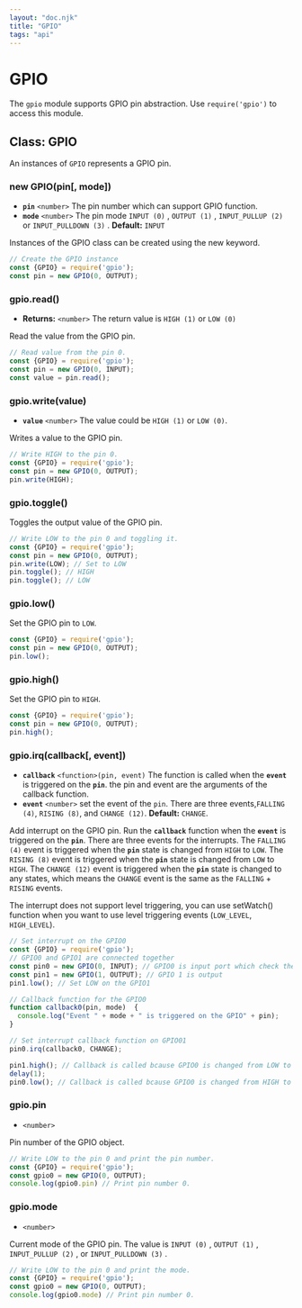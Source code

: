 ```yaml
---
layout: "doc.njk"
title: "GPIO"
tags: "api"
---
```


# GPIO

The `gpio` module supports GPIO pin abstraction. Use `require('gpio')` to access this module.

## Class: GPIO

An instances of `GPIO` represents a GPIO pin.

### new GPIO(pin\[, mode])

* **`pin`** `<number>` The pin number which can support GPIO function.
* **`mode`** `<number>` The pin mode `INPUT (0)` , `OUTPUT (1)` , `INPUT_PULLUP (2)` or `INPUT_PULLDOWN (3)` . **Default:** `INPUT`

Instances of the GPIO class can be created using the new keyword.

```javascript
// Create the GPIO instance 
const {GPIO} = require('gpio');
const pin = new GPIO(0, OUTPUT);
```

### gpio.read()

* **Returns:** `<number>` The return value is `HIGH (1)` or `LOW (0)`

Read the value from the GPIO pin.

```javascript
// Read value from the pin 0.
const {GPIO} = require('gpio');
const pin = new GPIO(0, INPUT);
const value = pin.read();
```

### gpio.write(value)

* **`value`** `<number>` The value could be `HIGH (1)` or `LOW (0)`.

Writes a value to the GPIO pin.

```javascript
// Write HIGH to the pin 0.
const {GPIO} = require('gpio');
const pin = new GPIO(0, OUTPUT);
pin.write(HIGH);
```

### gpio.toggle()

Toggles the output value of the GPIO pin.

```javascript
// Write LOW to the pin 0 and toggling it.
const {GPIO} = require('gpio');
const pin = new GPIO(0, OUTPUT);
pin.write(LOW); // Set to LOW
pin.toggle(); // HIGH
pin.toggle(); // LOW
```

### gpio.low()

Set the GPIO pin to `LOW`.

```javascript
const {GPIO} = require('gpio');
const pin = new GPIO(0, OUTPUT);
pin.low();
```

### gpio.high()

Set the GPIO pin to `HIGH`.

```javascript
const {GPIO} = require('gpio');
const pin = new GPIO(0, OUTPUT);
pin.high();
```

### gpio.irq(callback\[, event])

* **`callback`** `<function>(pin, event)` The function is called when the **`event`** is triggered on the **`pin`**. the pin and event are the arguments of the callback function.
* **`event`** `<number>` set the event of the `pin`. There are three events,`FALLING (4)`, `RISING (8)`, and `CHANGE (12)`. **Default:** `CHANGE`.

Add interrupt on the GPIO pin. Run the **`callback`** function when the **`event`** is triggered on the **`pin`**. There are three events for the interrupts. The `FALLING (4)` event is triggered when the **`pin`** state is changed from `HIGH` to `LOW`. The `RISING (8)` event is triggered when the **`pin`** state is changed from `LOW` to `HIGH`. The `CHANGE (12)` event is triggered when the **`pin`** state is changed to any states, which means the `CHANGE` event is the same as the `FALLING` + `RISING` events.

The interrupt does not support level triggering, you can use setWatch() function when you want to use level triggering events (`LOW_LEVEL`, `HIGH_LEVEL`).

```javascript
// Set interrupt on the GPIO0
const {GPIO} = require('gpio');
// GPIO0 and GPIO1 are connected together
const pin0 = new GPIO(0, INPUT); // GPIO0 is input port which check the state change of GPIO1
const pin1 = new GPIO(1, OUTPUT); // GPIO 1 is output
pin1.low(); // Set LOW on the GPIO1

// Callback function for the GPIO0
function callback0(pin, mode)  {
  console.log("Event " + mode + " is triggered on the GPIO" + pin);
}

// Set interrupt callback function on GPIO01
pin0.irq(callback0, CHANGE);

pin1.high(); // Callback is called bcause GPIO0 is changed from LOW to HIGH
delay(1);
pin0.low(); // Callback is called bcause GPIO0 is changed from HIGH to LOW
```

### gpio.pin

* `<number>`

Pin number of the GPIO object.

```javascript
// Write LOW to the pin 0 and print the pin number.
const {GPIO} = require('gpio');
const gpio0 = new GPIO(0, OUTPUT);
console.log(gpio0.pin) // Print pin number 0.
```

### gpio.mode

* `<number>`

Current mode of the GPIO pin. The value is `INPUT (0)` , `OUTPUT (1)` , `INPUT_PULLUP (2)` , or `INPUT_PULLDOWN (3)` .

```javascript
// Write LOW to the pin 0 and print the mode.
const {GPIO} = require('gpio');
const gpio0 = new GPIO(0, OUTPUT);
console.log(gpio0.mode) // Print pin number 0.
```

